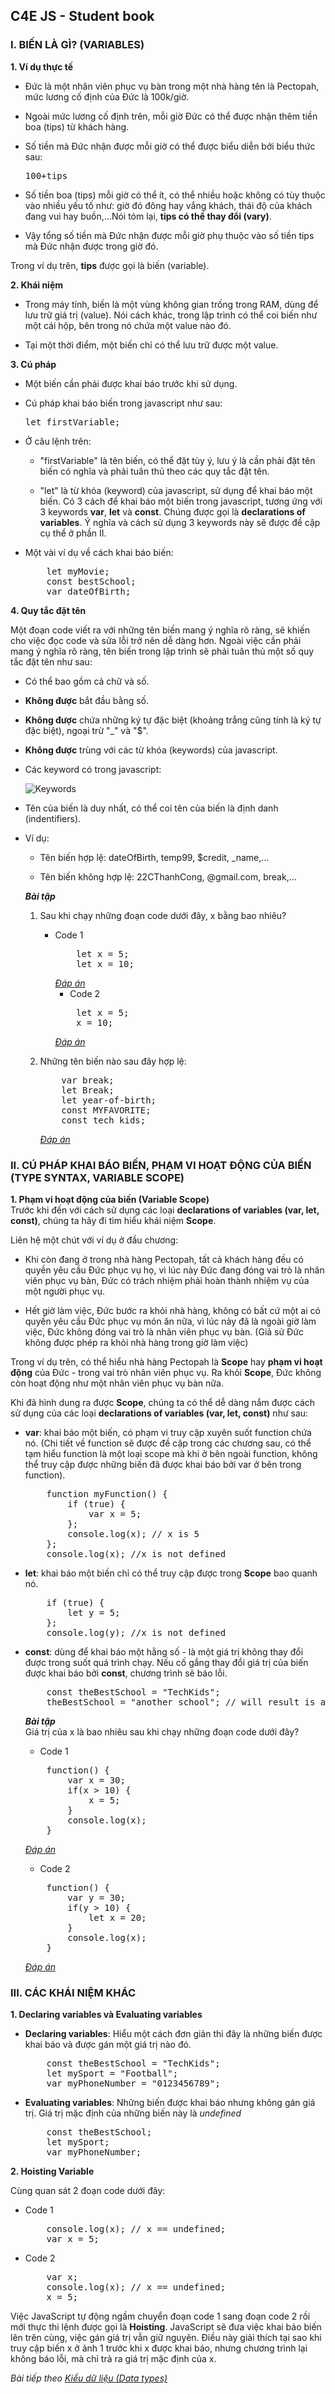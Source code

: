 ## C4E JS - Student book

### I. BIẾN LÀ GÌ? (VARIABLES)

**1. Ví dụ thực tế**

-   Đức là một nhân viên phục vụ bàn trong một nhà hàng tên là Pectopah, mức lương cố định của Đức là 100k/giờ.

-   Ngoài mức lương cố định trên, mỗi giờ Đức có thể được nhận thêm tiền boa (tips) từ khách hàng.

-   Số tiền mà Đức nhận được mỗi giờ có thể được biểu diễn bởi biểu thức sau:  

    <pre>100+tips</pre>

-   Số tiền boa (tips) mỗi giờ có thể ít, có thể nhiều hoặc không có tùy thuộc vào nhiều yếu tố như: giờ đó đông hay vắng khách, thái độ của khách đang vui hay buồn,...Nói tóm lại, **tips có thể thay đổi (vary)**.

-   Vậy tổng số tiền mà Đức nhận được mỗi giờ phụ thuộc vào số tiền tips mà Đức nhận được trong giờ đó.  

Trong ví dụ trên, **tips** được gọi là biến (variable).

**2. Khái niệm**

-   Trong máy tính, biến là một vùng không gian trống trong RAM, dùng để lưu trữ giá trị (value). Nói cách khác, trong lập trình có thể coi biến như một cái hộp, bên trong nó chứa một value nào đó. 

-   Tại một thời điểm, một biến chỉ có thể lưu trữ được một value.

**3. Cú pháp**
-   Một biến cần phải được khai báo trước khi sử dụng.  

-   Cú pháp khai báo biến trong javascript như sau: 

    <pre>let firstVariable;</pre>
-   Ở câu lệnh trên:
    -   "firstVariable" là tên biến, có thể đặt tùy ý, lưu ý là cần phải đặt tên biến có nghĩa và phải tuân thủ theo các quy tắc đặt tên. 

    -   "let" là từ khóa (keyword) của javascript, sử dụng để khai báo một biến. Có 3 cách để khai báo một biến trong javascript, tương ứng với 3 keywords **var**, **let** và **const**. Chúng được gọi là **declarations of variables**. Ý nghĩa và cách sử dụng 3 keywords này sẽ được đề cập cụ thể ở phần II.
        
-   Một vài ví dụ về cách khai báo biến:  

    <pre>
        let myMovie;
        const bestSchool;
        var dateOfBirth;
    </pre>

**4. Quy tắc đặt tên**  

Một đoạn code viết ra với những tên biến mang ý nghĩa rõ ràng, sẽ khiến cho việc đọc code và sửa lỗi trở nên dễ dàng hơn. Ngoài việc cần phải mang ý nghĩa rõ ràng, tên biến trong lập trình sẽ phải tuân thủ một số quy tắc đặt tên như sau:

-   Có thể bao gồm cả chữ và số.

-   **Không được** bắt đầu bằng số.

-   **Không được** chứa những ký tự đặc biệt (khoảng trắng cũng tính là ký tự đặc biệt), ngoại trừ "_" và "$".

-   **Không được** trùng với các từ khóa (keywords) của javascript.

-   Các keyword có trong javascript:  

    ![Keywords](../images/variable/keywords.png)  
-   Tên của biến là duy nhất, có thể coi tên của biến là định danh (indentifiers).
-   Ví dụ:
    -   Tên biến hợp lệ: dateOfBirth, temp99, $credit, _name,...

    -   Tên biến không hợp lệ: 22CThanhCong, @gmail.com, break,...  

    <i>**Bài tập**</i>  
    1.  Sau khi chạy những đoạn code dưới đây, x bằng bao nhiêu?  
        -   Code 1
            <pre>
                let x = 5;
                let x = 10;
            </pre>
            *[Đáp án]()*
            -   Code 2
            <pre>
                let x = 5;
                x = 10;
            </pre>
            *[Đáp án]()*

    
    
    2.  Những tên biến nào sau đây hợp lệ:  
        <pre>
            var break;
            let Break;
            let year-of-birth;
            const MYFAVORITE;
            const tech_kids;
        </pre>
        *[Đáp án]()*


### II. CÚ PHÁP KHAI BÁO BIẾN, PHẠM VI HOẠT ĐỘNG CỦA BIẾN (TYPE SYNTAX, VARIABLE SCOPE)
**1. Phạm vi hoạt động của biến (Variable Scope)**  
Trước khi đến với cách sử dụng các loại **declarations of variables (var, let, const)**, chúng ta hãy đi tìm hiểu khái niệm **Scope**.  

Liên hệ một chút với ví dụ ở đầu chương:
-   Khi còn đang ở trong nhà hàng Pectopah, tất cả khách hàng đều có quyền yêu cầu Đức phục vụ họ, vì lúc này Đức đang đóng vai trò là nhân viên phục vụ bàn, Đức có trách nhiệm phải hoàn thành nhiệm vụ của một người phục vụ.

-   Hết giờ làm việc, Đức bước ra khỏi nhà hàng, không có bất cứ một ai có quyền yêu cầu Đức phục vụ món ăn nữa, vì lúc này đã là ngoài giờ làm việc, Đức không đóng vai trò là nhân viên phục vụ bàn. (Giả sử Đức không được phép ra khỏi nhà hàng trong giờ làm việc)

Trong ví dụ trên, có thể hiểu nhà hàng Pectopah là **Scope** hay **phạm vi hoạt động** của Đức - trong vai trò nhân viên phục vụ. Ra khỏi **Scope**, Đức không còn hoạt động như một nhân viên phục vụ bàn nữa.

Khi đã hình dung ra được **Scope**, chúng ta có thể dễ dàng nắm được cách sử dụng của các loại **declarations of variables (var, let, const)** như sau:
-   **var**: khai báo một biến, có phạm vi truy cập xuyên suốt function chứa nó. (Chi tiết về function sẽ được đề cập trong các chương sau, có thể tạm hiểu function là một loại scope mà khi ở bên ngoài function, không thể truy cập được những biến đã được khai báo bởi var ở bên trong function).

    <pre>
        function myFunction() {
            if (true) {
                var x = 5;
            };
            console.log(x); // x is 5
        };
        console.log(x); //x is not defined
    </pre>

-   **let**: khai báo một biến chỉ có thể truy cập được trong **Scope** bao quanh nó.

    <pre>
        if (true) {
            let y = 5;
        };
        console.log(y); //x is not defined
    </pre>

-   **const**: dùng để khai báo một hằng số - là một giá trị không thay đổi được trong suốt quá trình chạy. Nếu cố gắng thay đổi giá trị của biến được khai báo bởi **const**, chương trình sẽ báo lỗi.

    <pre>
        const theBestSchool = "TechKids";
        theBestSchool = "another school"; // will result is an error;
    </pre>

    <i>**Bài tập**</i>  
    Giá trị của x là bao nhiêu sau khi chạy những đoạn code dưới đây?
    -   Code 1
    <pre>
        function() {
            var x = 30;
            if(x > 10) {
                x = 5;
            }
            console.log(x);
        }
    </pre>  
    *[Đáp án]()*

    -   Code 2
    <pre>
        function() {
            var y = 30;
            if(y > 10) {
                let x = 20;
            }
            console.log(x);
        }
    </pre>  
    *[Đáp án]()*


### III. CÁC KHÁI NIỆM KHÁC
**1. Declaring variables và Evaluating variables**
-   **Declaring variables**: Hiểu một cách đơn giản thì đây là những biến được khai báo và được gán một giá trị nào đó.

    <pre>
        const theBestSchool = "TechKids";
        let mySport = "Football";
        var myPhoneNumber = "0123456789";
    </pre>

-   **Evaluating variables**: Những biến được khai báo nhưng không gán giá trị. Giá trị mặc định của những biến này là <i>undefined</i>

    <pre>
        const theBestSchool;
        let mySport;
        var myPhoneNumber;
    </pre>

**2. Hoisting Variable**

Cùng quan sát 2 đoạn code dưới đây:  

-   Code 1  
    <pre>
        console.log(x); // x == undefined;
        var x = 5;
    </pre>

-   Code 2  
    <pre>
        var x;
        console.log(x); // x == undefined;
        x = 5;
    </pre>

Việc JavaScript tự động ngầm chuyển đoạn code 1 sang đoạn code 2 rồi mới thực thi lệnh được gọi là **Hoisting**. JavaScript sẽ đưa việc khai báo biến lên trên cùng, việc gán giá trị vẫn giữ nguyên. Điều này giải thích tại sao khi truy cập biến x ở ảnh 1 trước khi x được khai báo, nhưng chương trình lại không báo lỗi, mà chỉ trả ra giá trị mặc định của x.  

*Bài tiếp theo [Kiểu dữ liệu (Data types)](data_types.md)*